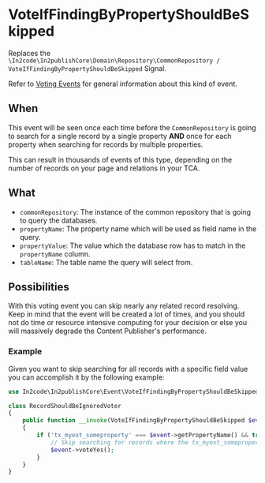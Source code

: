 # VoteIfFindingByPropertyShouldBeSkipped

Replaces the `\In2code\In2publishCore\Domain\Repository\CommonRepository / VoteIfFindingByPropertyShouldBeSkipped`
Signal.

Refer to [Voting Events](Voting-Events.md) for general information about this kind of event.

## When

This event will be seen once each time before the `CommonRepository` is going to search for a single record by a single
property **AND** once for each property when searching for records by multiple properties.

This can result in thousands of events of this type, depending on the number of records on your page and relations in
your TCA.

## What

* `commonRepository`: The instance of the common repository that is going to query the databases.
* `propertyName`: The property name which will be used as field name in the query.
* `propertyValue`: The value which the database row has to match in the `propertyName` column.
* `tableName`: The table name the query will select from.

## Possibilities

With this voting event you can skip nearly any related record resolving. Keep in mind that the event will be created a
lot of times, and you should not do time or resource intensive computing for your decision or else you will massively
degrade the Content Publisher's performance.

### Example

Given you want to skip searching for all records with a specific field value you can accomplish it by the following
example:

```php
use In2code\In2publishCore\Event\VoteIfFindingByPropertyShouldBeSkipped;

class RecordShouldBeIgnoredVoter
{
    public function __invoke(VoteIfFindingByPropertyShouldBeSkipped $event): void
    {
        if ('tx_myext_someproperty' === $event->getPropertyName() && true === (bool)$event->getPropertyValue()) {
            // Skip searching for records where the tx_myext_someproperty field contains a treu-ish value
            $event->voteYes();
        }
    }
}
```
